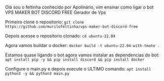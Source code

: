 Olá sou o feltinha conhecido por Apolinário, vim ensinar como ligar o bot VPS MAKER BOT DISCORD FREE Gerador de Vps

Primeiro clone o repositorio:
``git clone https://github.com/murilofeltinha/vps-maker-bot-discord-free``

Depois acesse o repositorio clonado:
``cd ubuntu-22.04``

Agora vamos buildar o docker:
``docker build -t ubuntu-22.04-with-tmate .``

Estamos quase ligando o bot agora vamos instalar as dependencias do bot:
``apt install pip -y && pip install discord && pip install docker``

Configure o main.py e depois execute o ULTIMO comando:
``apt install python3 -y && python3 main.py``
